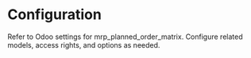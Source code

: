 # Configuration

Refer to Odoo settings for mrp_planned_order_matrix. Configure related models, access rights, and options as needed.
